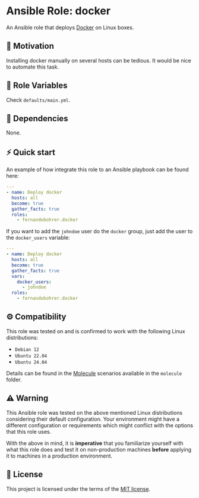 # Ansible Role: docker

An Ansible role that deploys [Docker][01] on Linux boxes.

## 🚀 Motivation

Installing docker manually on several hosts can be tedious. It would be nice to automate this task.

## 📑 Role Variables

Check `defaults/main.yml`.

## 🧰 Dependencies

None.

## ⚡ Quick start

An example of how integrate this role to an Ansible playbook can be found here:

```yml
---
- name: Deploy docker
  hosts: all
  become: true
  gather_facts: true
  roles:
    - fernandobohrer.docker
```

If you want to add the `johndoe` user do the `docker` group, just add the user to the `docker_users` variable:

```yml
---
- name: Deploy docker
  hosts: all
  become: true
  gather_facts: true
  vars:
    docker_users:
      - johndoe
  roles:
    - fernandobohrer.docker
```

## ⚙️ Compatibility

This role was tested on and is confirmed to work with the following Linux distributions:

- `Debian 12`
- `Ubuntu 22.04`
- `Ubuntu 24.04`

Details can be found in the [Molecule][02] scenarios available in the `molecule` folder.

## ⚠️ Warning

This Ansible role was tested on the above mentioned Linux distributions considering their default configuration. Your environment might have a different configuration or requirements which might conflict with the options that this role uses.

With the above in mind, it is **imperative** that you familiarize yourself with what this role does and test it on non-production machines **before** applying it to machines in a production environment.

## 📝 License

This project is licensed under the terms of the [MIT license][03].

[01]: https://docs.docker.com/engine/
[02]: https://github.com/fernandobohrer/ansible-molecule-scenarios
[03]: /LICENSE
